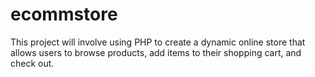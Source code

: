 # ecommstore
This project will involve using PHP to create a dynamic online store that allows users to browse products, add items to their shopping cart, and check out.
